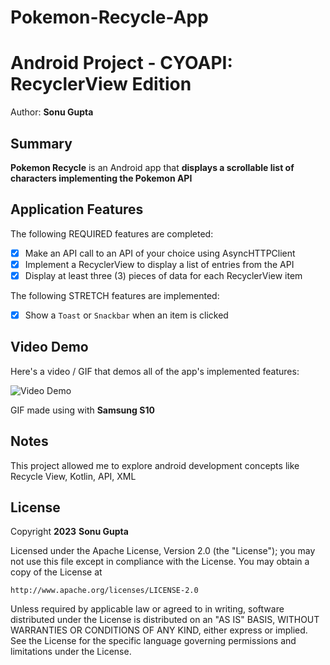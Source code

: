 # Pokemon-Recycle-App

# Android Project - CYOAPI: RecyclerView Edition

Author: **Sonu Gupta**

## Summary

**Pokemon Recycle** is an Android app that **displays a scrollable list of characters implementing the Pokemon API**


## Application Features

<!-- (This is a comment) Please be sure to change the [ ] to [x] for any features you completed.  If a feature is not checked [x], you might miss the points for that item! -->

The following REQUIRED features are completed:

- [x] Make an API call to an API of your choice using AsyncHTTPClient
- [x] Implement a RecyclerView to display a list of entries from the API
- [x] Display at least three (3) pieces of data for each RecyclerView item

The following STRETCH features are implemented:

- [x] Show a `Toast` or `Snackbar` when an item is clicked

## Video Demo

Here's a video / GIF that demos all of the app's implemented features:

<img src='https://github.com/Dxsonu7/Pokemon-Recycle-App/assets/87947158/b1970297-7e0d-4dcf-8eef-a1f0e6db75d2' title='Video Demo' width='' alt='Video Demo' />

GIF made using with **Samsung S10**

<!-- Recommended tools:
- [Kap](https://getkap.co/) for macOS
- [ScreenToGif](https://www.screentogif.com/) for Windows
- [peek](https://github.com/phw/peek) for Linux. -->

## Notes

This project allowed me to explore android development concepts like Recycle View, Kotlin, API, XML

## License

Copyright **2023** **Sonu Gupta**

Licensed under the Apache License, Version 2.0 (the "License");
you may not use this file except in compliance with the License.
You may obtain a copy of the License at

    http://www.apache.org/licenses/LICENSE-2.0

Unless required by applicable law or agreed to in writing, software
distributed under the License is distributed on an "AS IS" BASIS,
WITHOUT WARRANTIES OR CONDITIONS OF ANY KIND, either express or implied.
See the License for the specific language governing permissions and
limitations under the License.
